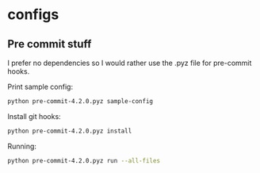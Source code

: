# configs

## Pre commit stuff
I prefer no dependencies so I would rather use the .pyz file for pre-commit hooks.

Print sample config:
``` bash
python pre-commit-4.2.0.pyz sample-config
```

Install git hooks:
``` bash
python pre-commit-4.2.0.pyz install
```

Running:
``` bash
python pre-commit-4.2.0.pyz run --all-files
```
